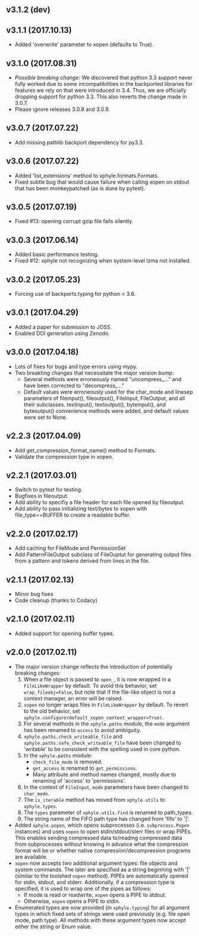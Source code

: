 v3.1.2 (dev)
-------------

v3.1.1 (2017.10.13)
-------------------
* Added 'overwrite' parameter to xopen (defaults to True).

v3.1.0 (2017.08.31)
-------------------
* *Possible breaking change*: We discovered that python 3.3 support never fully worked due to some incompatibilities in the backported libraries for features we rely on that were introduced in 3.4. Thus, we are officially dropping support for python 3.3. This also reverts the change made in 3.0.7.
* Please ignore releases 3.0.8 and 3.0.9.

v3.0.7 (2017.07.22)
-------------------
* Add missing pathlib backport dependency for py3.3.

v3.0.6 (2017.07.22)
-------------------
* Added 'list_extensions' method to xphyle.formats.Formats.
* Fixed subtle bug that would cause failure when calling xopen on stdout that has been monkeypatched (as is done by pytest).

v3.0.5 (2017.07.19)
-------------------
* Fixed #13: opening corrupt gzip file fails silently.

v3.0.3 (2017.06.14)
-------------------
* Added basic performance testing.
* Fixed #12: xphyle not recognizing when system-level lzma not installed.

v3.0.2 (2017.05.23)
-------------------
* Forcing use of backports.typing for python < 3.6.

v3.0.1 (2017.04.29)
-------------------
* Added a paper for submission to JOSS.
* Enabled DOI generation using Zenodo.

v3.0.0 (2017.04.18)
-------------------
* Lots of fixes for bugs and type errors using mypy.
* Two breakting changes that necessitate the major version bump:
    * Several methods were erroneously named "uncompress_..." and have been corrected to "decompress_..."
    * Default values were erroneously used for the char_mode and linesep parameters of fileinput(), fileoutput(), FileInput, FileOutput, and all their subclasses. textinput(), textoutput(), byteinput(), and byteoutput() convenience methods were added, and default values were set to None.

v2.2.3 (2017.04.09)
-------------------

* Add get_compression_format_name() method to Formats.
* Validate the compression type in xopen.

v2.2.1 (2017.03.01)
-------------------

* Switch to pytest for testing.
* Bugfixes in fileoutput.
* Add ability to specifiy a file header for each file opened by fileoutput.
* Add ability to pass initializing text/bytes to xopen with file_type==BUFFER to create a readable buffer.

v2.2.0 (2017.02.17)
-------------------

* Add caching for FileMode and PermissionSet
* Add PatternFileOutput subclass of FileOuptut for generating output files from a pattern and tokens derived from lines in the file.

v2.1.1 (2017.02.13)
-------------------

* Minor bug fixes
* Code cleanup (thanks to Codacy)

v2.1.0 (2017.02.11)
-------------------

* Added support for opening buffer types.

v2.0.0 (2017.02.11)
-------------------
* The major version change reflects the introduction of potentially breaking changes:
    1. When a file object is passed to `open_`, it is now wrapped in a `FileLikeWrapper` by default. To avoid this behavior, set `wrap_fileobj=False`, but note that if the file-like object is not a context manager, an error will be raised.
    2. `xopen` no longer wraps files in `FileLikeWrapper` by default. To revert to the old behavior, set `xphyle.configure(default_xopen_context_wrapper=True)`.
    3. For several methods in the `xphyle.paths` module, the `mode` argument has been renamed to `access` to avoid ambiguity.
    4. `xphyle.paths.check_writeable_file` and `xphyle.paths.safe_check_writeable_file` have been changed to 'writable' to be consistent with the spelling used in core python.
    5. In the `xphyle.paths` module:
        * `check_file_mode` is removed.
        * `get_access` is renamed to `get_permissions`.
        * Many attribute and method names changed, mostly due to renaming of 'access' to 'permissions'.
    6. In the context of `FileInput`, `mode` parameters have been changed to `char_mode`.
    7. The `is_iterable` method has moved from `xphyle.utils` to `xphyle.types`.
    8. The `types` parameter of `xphyle.utils.find` is renamed to path_types.
    9. The string name of the FIFO path type has changed from 'fifo' to '|'.
* Added `xphyle.popen`, which opens subprocesses (i.e. `subprocess.Popen` instances) and uses `xopen` to open stdin/stdout/sterr files or wrap PIPEs. This enables sending compressed data to/reading compressed data from subprocesses without knowing in advance what the compression format will be or whether native compression/decompression programs are available.
* `xopen` now accepts two additional argument types: file objects and system commands. The later are specified as a string beginning with '|' (similar to the toolshed `nopen` method). PIPEs are automatically opened for stdin, stdout, and stderr. Additionally, if a compression type is specified, it is used to wrap one of the pipes as follows:
    * If mode is read or readwrite, `xopen` opens a PIPE to stdout.
    * Otherwise, `xopen` opens a PIPE to stdin.
* Enumerated types are now provided (in `xphyle.typing`) for all argument types in which fixed sets of strings were used previously (e.g. file open mode, path type). All methods with these argument types now accept either the string or Enum value.
